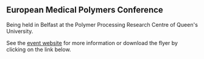 ## European Medical Polymers Conference

Being held in Belfast at the Polymer Processing Research Centre of Queen's University.
<!--break-->
See the [event website](http://www.4spe.org/conferences/spe-european-conference-medical-polymers) for more information or download the flyer by clicking on the link below.